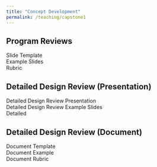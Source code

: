 ```yaml
---
title: "Concept Development"
permalink: /teaching/capstone1
---
```


## Program Reviews  
Slide Template  
Example Slides  
Rubric  

## Detailed Design Review (Presentation)  
Detailed Design Review Presentation  
Detailed Design Review Example Slides  
Detailed  

## Detailed Design Review (Document)  
Document Template  
Document Example  
Document Rubric  
